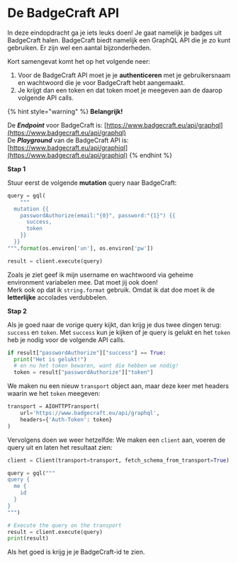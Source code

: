 # De BadgeCraft API

In deze eindopdracht ga je iets leuks doen! Je gaat namelijk je badges uit BadgeCraft halen. BadgeCraft biedt namelijk een GraphQL API die je zo kunt gebruiken. Er zijn wel een aantal bijzonderheden.

Kort samengevat komt het op het volgende neer:

1. Voor de BadgeCraft API moet je je **authenticeren** met je gebruikersnaam en wachtwoord die je voor BadgeCraft hebt aangemaakt. 
2. Je krijgt dan een token en dat token moet je meegeven aan de daarop volgende API calls.

{% hint style="warning" %}
**Belangrijk!**

De _**Endpoint**_ voor BadgeCraft is: [https://www.badgecraft.eu/api/graphql](https://www.badgecraft.eu/api/graphql)  
De _**Playground**_ van de BadgeCraft API is: [https://www.badgecraft.eu/api/graphiql](https://www.badgecraft.eu/api/graphiql)
{% endhint %}

**Stap 1**

Stuur eerst de volgende **mutation** query naar BadgeCraft:

```python
query = gql(
    """
  mutation {{
    passwordAuthorize(email:"{0}", password:"{1}") {{
      success,
      token
    }}
  }}
""".format(os.environ['un'], os.environ['pw'])

result = client.execute(query)
```

Zoals je ziet geef ik mijn username en wachtwoord via geheime environment variabelen mee. Dat moet jij ook doen!  
Merk ook op dat ik `string.format` gebruik. Omdat ik dat doe moet ik de **letterlijke** accolades verdubbelen.

**Stap 2**

Als je goed naar de vorige query kijkt, dan krijg je dus twee dingen terug: `success` en `token`.  Met `success` kun je kijken of je query is gelukt en het `token` heb je nodig voor de volgende API calls.

```python
if result["passwordAuthorize"]["success"] == True:
  print("Het is gelukt!")
  # en nu het token bewaren, want die hebben we nodig!
  token = result["passwordAuthorize"]["token"]
```

We maken nu een nieuw `transport` object aan, maar deze keer met headers waarin we het `token` meegeven:

```python
transport = AIOHTTPTransport(
    url='https://www.badgecraft.eu/api/graphql',
    headers={'Auth-Token': token}
)
```

Vervolgens doen we weer hetzelfde: We maken een `client` aan, voeren de query uit en laten het resultaat zien:

```python
client = Client(transport=transport, fetch_schema_from_transport=True)

query = gql("""
query {
  me {
    id
  }
}
""")

# Execute the query on the transport
result = client.execute(query)
print(result)
```

Als het goed is krijg je je BadgeCraft-id te zien.



